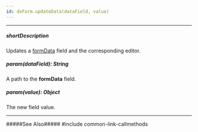 ```yaml
---
id: dxForm.updateData(dataField, value)
---
```

---
##### shortDescription
Updates a [formData](/api-reference/10%20UI%20Components/dxForm/1%20Configuration/formData.md '/Documentation/ApiReference/UI_Components/dxForm/Configuration/#formData') field and the corresponding editor.

##### param(dataField): String
A path to the **formData** field.

##### param(value): Object
The new field value.

---
#####See Also#####
#include common-link-callmethods